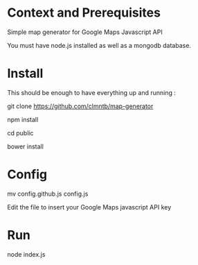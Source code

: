 Context and Prerequisites
========================

Simple map generator for Google Maps Javascript API

You must have node.js installed as well as a mongodb database.

Install
=======

This should be enough to have everything up and running : 

git clone https://github.com/clmntb/map-generator

npm install 

cd public

bower install

Config
======

mv config.github.js config.js

Edit the file to insert your Google Maps javascript API key

Run
===

node index.js
